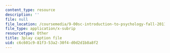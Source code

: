 ```yaml
---
content_type: resource
description: ''
file: null
file_location: /coursemedia/9-00sc-introduction-to-psychology-fall-2011/c6c601c981f353a230f4d0d2d1b8a8f2_lBU64nfe8nM.srt
file_type: application/x-subrip
resourcetype: Other
title: 3play caption file
uid: c6c601c9-81f3-53a2-30f4-d0d2d1b8a8f2
---
```

